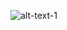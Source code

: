 ![alt-text-1](https://github.com/datduonguva/Sutton-And-Barto-Reinforcement-Learning-Solutions/blob/master/windy-gridworld/episode_vs_step.png)
